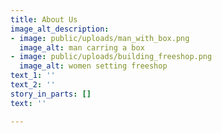 ```yaml
---
title: About Us
image_alt_description:
- image: public/uploads/man_with_box.png
  image_alt: man carring a box
- image: public/uploads/building_freeshop.png
  image_alt: women setting freeshop
text_1: ''
text_2: ''
story_in_parts: []
text: ''

---
```

